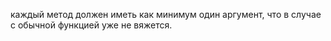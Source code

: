 

каждый метод должен иметь как минимум один аргумент, что в случае с обычной функцией уже не вяжется.


